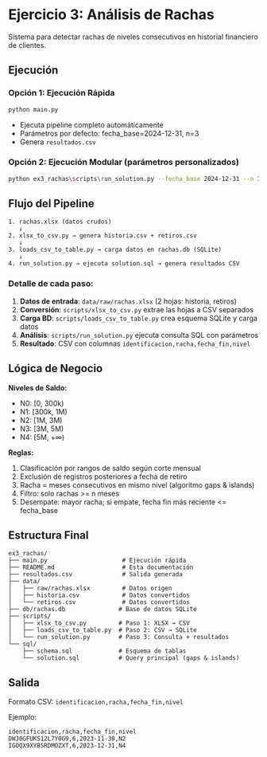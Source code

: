 # Ejercicio 3: Análisis de Rachas

Sistema para detectar rachas de niveles consecutivos en historial financiero de clientes.

## Ejecución

### Opción 1: Ejecución Rápida
```bash
python main.py
```
- Ejecuta pipeline completo automáticamente
- Parámetros por defecto: fecha_base=2024-12-31, n=3
- Genera `resultados.csv`

### Opción 2: Ejecución Modular (parámetros personalizados)
```bash
python ex3_rachas\scripts\run_solution.py --fecha_base 2024-12-31 --n 3
```

## Flujo del Pipeline

```
1. rachas.xlsx (datos crudos)
   ↓
2. xlsx_to_csv.py → genera historia.csv + retiros.csv
   ↓  
3. loads_csv_to_table.py → carga datos en rachas.db (SQLite)
   ↓
4. run_solution.py → ejecuta solution.sql → genera resultados CSV
```

### Detalle de cada paso:

1. **Datos de entrada**: `data/raw/rachas.xlsx` (2 hojas: historia, retiros)
2. **Conversión**: `scripts/xlsx_to_csv.py` extrae las hojas a CSV separados
3. **Carga BD**: `scripts/loads_csv_to_table.py` crea esquema SQLite y carga datos
4. **Análisis**: `scripts/run_solution.py` ejecuta consulta SQL con parámetros
5. **Resultado**: CSV con columnas `identificacion,racha,fecha_fin,nivel`

## Lógica de Negocio

**Niveles de Saldo:**
- N0: [0, 300k) 
- N1: [300k, 1M)
- N2: [1M, 3M)
- N3: [3M, 5M)
- N4: [5M, +∞)

**Reglas:**
1. Clasificación por rangos de saldo según corte mensual
2. Exclusión de registros posteriores a fecha de retiro
3. Racha = meses consecutivos en mismo nivel (algoritmo gaps & islands)
4. Filtro: solo rachas >= n meses
5. Desempate: mayor racha; si empate, fecha fin más reciente <= fecha_base

## Estructura Final
```
ex3_rachas/
├── main.py                     # Ejecución rápida
├── README.md                   # Esta documentación
├── resultados.csv              # Salida generada
├── data/
│   ├── raw/rachas.xlsx         # Datos origen
│   ├── historia.csv            # Datos convertidos
│   └── retiros.csv             # Datos convertidos  
├── db/rachas.db               # Base de datos SQLite
├── scripts/
│   ├── xlsx_to_csv.py         # Paso 1: XLSX → CSV
│   ├── loads_csv_to_table.py  # Paso 2: CSV → SQLite
│   └── run_solution.py        # Paso 3: Consulta + resultados
└── sql/
    ├── schema.sql             # Esquema de tablas
    └── solution.sql           # Query principal (gaps & islands)
```

## Salida
Formato CSV: `identificacion,racha,fecha_fin,nivel`

Ejemplo:
```
identificacion,racha,fecha_fin,nivel
DWJ0GFUKS12L7Y0G9,6,2023-11-30,N2
IGOQX9XYBSRDMOZXT,6,2023-12-31,N4
```